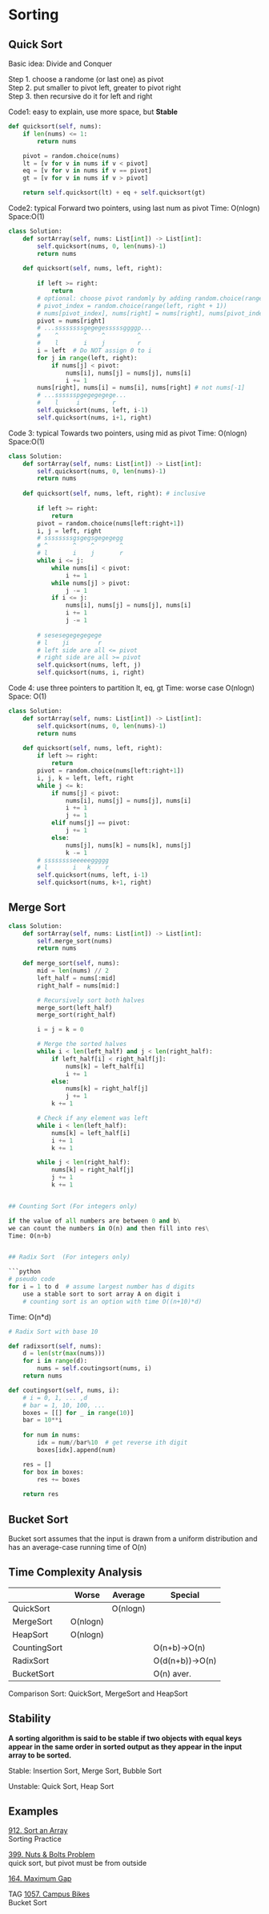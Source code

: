 # Sorting 

## Quick Sort

Basic idea: Divide and Conquer

Step 1. choose a randome (or last one) as pivot\
Step 2. put smaller to pivot left, greater to pivot right\
Step 3. then recursive do it for left and right

Code1: easy to explain, use more space, but __Stable__
```python
def quicksort(self, nums):
    if len(nums) <= 1:
        return nums

    pivot = random.choice(nums)
    lt = [v for v in nums if v < pivot]
    eq = [v for v in nums if v == pivot]
    gt = [v for v in nums if v > pivot]

    return self.quicksort(lt) + eq + self.quicksort(gt)
```

Code2: typical 
Forward two pointers, using last num as pivot
Time: O(nlogn) Space:O(1)
```python
class Solution:
    def sortArray(self, nums: List[int]) -> List[int]:
        self.quicksort(nums, 0, len(nums)-1)
        return nums
    
    def quicksort(self, nums, left, right):
    
        if left >= right:
            return 
        # optional: choose pivot randomly by adding random.choice(range(left, right+1)) and swap it to the right
        # pivot_index = random.choice(range(left, right + 1))
        # nums[pivot_index], nums[right] = nums[right], nums[pivot_index]
        pivot = nums[right]
        # ...ssssssssgegegesssssggggp...
        #    ^       ^    ^         ^
        #    l       i    j         r
        i = left  # Do NOT assign 0 to i
        for j in range(left, right): 
            if nums[j] < pivot:
                nums[i], nums[j] = nums[j], nums[i]
                i += 1
        nums[right], nums[i] = nums[i], nums[right] # not nums[-1]
        # ...sssssspgegegegege...
        #    l     i         r
        self.quicksort(nums, left, i-1)
        self.quicksort(nums, i+1, right)
```

Code 3: typical
Towards two pointers, using mid as pivot
Time: O(nlogn) Space:O(1)
```python
class Solution:
    def sortArray(self, nums: List[int]) -> List[int]:
        self.quicksort(nums, 0, len(nums)-1)
        return nums
    
    def quicksort(self, nums, left, right): # inclusive
    
        if left >= right:
            return 
        pivot = random.choice(nums[left:right+1])
        i, j = left, right
        # ssssssssgsgegsgegegegg
        # ^       ^    ^       ^
        # l       i    j       r
        while i <= j:
            while nums[i] < pivot:
                i += 1
            while nums[j] > pivot:
                j -= 1
            if i <= j:
                nums[i], nums[j] = nums[j], nums[i]
                i += 1
                j -= 1
        
        # sesesegegegegege
        # l    ji        r
        # left side are all <= pivot
        # right side are all >= pivot
        self.quicksort(nums, left, j)
        self.quicksort(nums, i, right)
```

Code 4: use three pointers to partition lt, eq, gt
Time: worse case O(nlogn) Space: O(1)
```python
class Solution:
    def sortArray(self, nums: List[int]) -> List[int]:
        self.quicksort(nums, 0, len(nums)-1)
        return nums
    
    def quicksort(self, nums, left, right):
        if left >= right:
            return 
        pivot = random.choice(nums[left:right+1])
        i, j, k = left, left, right
        while j <= k:
            if nums[j] < pivot:
                nums[i], nums[j] = nums[j], nums[i]
                i += 1
                j += 1
            elif nums[j] == pivot:
                j += 1
            else:
                nums[j], nums[k] = nums[k], nums[j]
                k -= 1
        # sssssssseeeeeggggg
        # l       i   k    r
        self.quicksort(nums, left, i-1)
        self.quicksort(nums, k+1, right)
```        



## Merge Sort
```python
class Solution:
    def sortArray(self, nums: List[int]) -> List[int]:
        self.merge_sort(nums)
        return nums
    
    def merge_sort(self, nums):
        mid = len(nums) // 2
        left_half = nums[:mid]
        right_half = nums[mid:]

        # Recursively sort both halves
        merge_sort(left_half)
        merge_sort(right_half)

        i = j = k = 0

        # Merge the sorted halves
        while i < len(left_half) and j < len(right_half):
            if left_half[i] < right_half[j]:
                nums[k] = left_half[i]
                i += 1
            else:
                nums[k] = right_half[j]
                j += 1
            k += 1

        # Check if any element was left
        while i < len(left_half):
            nums[k] = left_half[i]
            i += 1
            k += 1

        while j < len(right_half):
            nums[k] = right_half[j]
            j += 1
            k += 1


## Counting Sort (For integers only)

if the value of all numbers are between 0 and b\
we can count the numbers in O(n) and then fill into res\
Time: O(n+b)


## Radix Sort  (For integers only)

```python
# pseudo code
for i = 1 to d  # assume largest number has d digits
    use a stable sort to sort array A on digit i 
    # counting sort is an option with time O((n+10)*d)
```
Time: O(n*d)

```python
# Radix Sort with base 10

def radixsort(self, nums):
    d = len(str(max(nums)))
    for i in range(d):
        nums = self.coutingsort(nums, i)
    return nums

def coutingsort(self, nums, i):
    # i = 0, 1, ... ,d
    # bar = 1, 10, 100, ...
    boxes = [[] for _ in range(10)]
    bar = 10**i 
    
    for num in nums:
        idx = num//bar%10  # get reverse ith digit
        boxes[idx].append(num)  

    res = []
    for box in boxes:
        res += boxes
        
    return res

```

## Bucket Sort 

Bucket sort assumes that the input is drawn from a uniform distribution and has an average-case running time of O(n)


## Time Complexity Analysis

|              | Worse    | Average  | Special      |
|--------------|----------|----------|--------------|
| QuickSort    |          | O(nlogn) |              |
| MergeSort    | O(nlogn) |          |              |
| HeapSort     | O(nlogn) |          |              |
| CountingSort |          |          | O(n+b)->O(n) |
| RadixSort    |          |          | O(d(n+b))->O(n) |
| BucketSort   |          |          | O(n) aver.   |

Comparison Sort: QuickSort, MergeSort and HeapSort

## Stability
**A sorting algorithm is said to be stable if two objects with equal keys appear in the same order in sorted output as they appear in the input array to be sorted.**

Stable: Insertion Sort, Merge Sort, Bubble Sort

Unstable: Quick Sort, Heap Sort

## Examples


[912. Sort an Array](https://leetcode.com/problems/sort-an-array/)
\
Sorting Practice

[399. Nuts & Bolts Problem](https://www.lintcode.com/problem/nuts-bolts-problem/)
\
quick sort, but pivot must be from outside

[164. Maximum Gap](https://leetcode.com/problems/maximum-gap/)

TAG
[1057. Campus Bikes](https://leetcode.com/problems/campus-bikes/)
\
Bucket Sort


